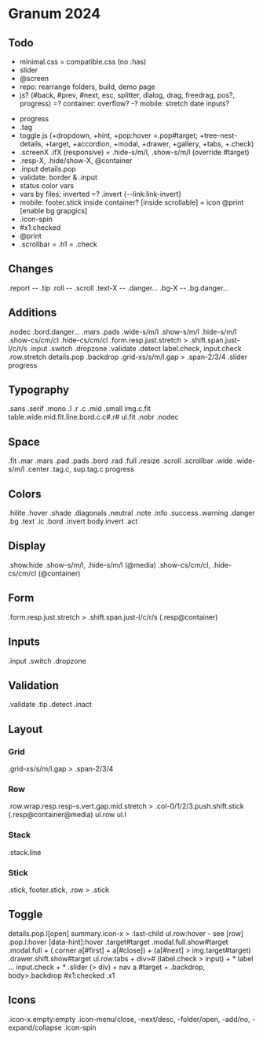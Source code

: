 # Granum 2024

## Todo

- minimal.css
= compatible.css (no :has)
- slider
- @screen
- repo: rearrange folders, build, demo page
- js? (#back, #prev, #next, esc, splitter, dialog, drag, freedrag, pos?, progress)
=? container: overflow?
-? mobile: stretch date inputs?
+ progress
+ .tag
+ toggle.js (+dropdown, +hint, +pop:hover =.pop#target; +tree-nest-details, +target, +accordion, +modal, +drawer, +gallery, +tabs, +.check)
+ .screenX .ifX (responsive) = .hide-s/m/l, .show-s/m/l (override #target)
+ .resp-X, .hide/show-X, @container
+ .input details.pop
+ validate: border & .input
+ status color vars
+ vars by files; inverted
=? .invert {--link:link-invert}
+ mobile: footer.stick inside container? [inside scrollable]
= icon @print [enable bg grapgics]
+ .icon-spin
+ #x1:checked
+ @print
+ .scrollbar
= .h1
= .check

## Changes

.report -- .tip
.roll -- .scroll
.text-X -- .danger...
.bg-X -- .bg.danger...

## Additions

.nodec
.bord.danger...
.mars .pads .wide-s/m/l
.show-s/m/l .hide-s/m/l .show-cs/cm/cl .hide-cs/cm/cl
.form.resp.just.stretch > .shift.span.just-l/c/r/s
.input .switch .dropzone .validate .detect
label.check, input.check
.row.stretch details.pop .backdrop
.grid-xs/s/m/l.gap > .span-2/3/4
.slider
progress

## Typography

.sans .serif .mono .l .r .c .mid .small
img.c.fit
table.wide.mid.fit.line.bord.c.c#.r#
ul.fit
.nobr .nodec

## Space

.fit .mar .mars .pad .pads .bord .rad .full .resize .scroll .scrollbar
.wide .wide-s/m/l .center
.tag.c, sup.tag.c
progress

## Colors

.hilite .hover .shade .diagonals
.neutral .note .info .success .warning .danger
.bg .text .ic .bord .invert
body.invert
.act

## Display

.show.hide
.show-s/m/l, .hide-s/m/l (@media)
.show-cs/cm/cl, .hide-cs/cm/cl (@container)

## Form

.form.resp.just.stretch > .shift.span.just-l/c/r/s (.resp@container)

## Inputs

.input
.switch
.dropzone

## Validation

.validate
.tip
.detect
.inact

## Layout

### Grid

.grid-xs/s/m/l.gap > .span-2/3/4

### Row

.row.wrap.resp.resp-s.vert.gap.mid.stretch > .col-0/1/2/3.push.shift.stick (.resp@container@media)
ul.row ul.l

### Stack

.stack.line

### Stick

.stick, footer.stick, .row > .stick

## Toggle

details.pop.l[open] summary.icon-x > :last-child
ul.row:hover - see [row]
.pop.l:hover
[data-hint]:hover
.target#target
.modal.full.show#target
.modal.full + (.corner a[#first] + a[#close]) + (a[#next] > img.target#target)
.drawer.shift.show#target
ul.row.tabs + div>#
(label.check > input) + *
label ... input.check + *
.slider (> div) + nav a
#target + .backdrop, body>.backdrop
#x1:checked .x1

## Icons

.icon-x.empty:empty
.icon-menu/close, -next/desc, -folder/open, -add/no, -expand/collapse
.icon-spin
